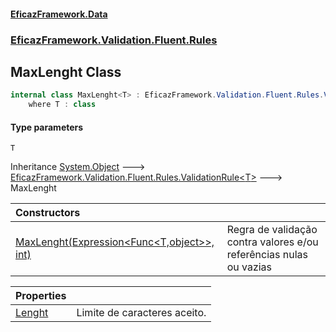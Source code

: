 #### [EficazFramework.Data](EficazFrameworkData.md 'EficazFramework Data')
### [EficazFramework.Validation.Fluent.Rules](EficazFrameworkData.md#EficazFramework.Validation.Fluent.Rules 'EficazFramework.Validation.Fluent.Rules')

## MaxLenght<T> Class

```csharp
internal class MaxLenght<T> : EficazFramework.Validation.Fluent.Rules.ValidationRule<T>
    where T : class
```
#### Type parameters

<a name='EficazFramework.Validation.Fluent.Rules.MaxLenght_T_.T'></a>

`T`

Inheritance [System.Object](https://docs.microsoft.com/en-us/dotnet/api/System.Object 'System.Object') &#129106; [EficazFramework.Validation.Fluent.Rules.ValidationRule&lt;](EficazFramework.Validation.Fluent.Rules/ValidationRule_T_.md 'EficazFramework.Validation.Fluent.Rules.ValidationRule<T>')[T](EficazFramework.Validation.Fluent.Rules/MaxLenght_T_.md#EficazFramework.Validation.Fluent.Rules.MaxLenght_T_.T 'EficazFramework.Validation.Fluent.Rules.MaxLenght<T>.T')[&gt;](EficazFramework.Validation.Fluent.Rules/ValidationRule_T_.md 'EficazFramework.Validation.Fluent.Rules.ValidationRule<T>') &#129106; MaxLenght<T>

| Constructors | |
| :--- | :--- |
| [MaxLenght(Expression&lt;Func&lt;T,object&gt;&gt;, int)](EficazFramework.Validation.Fluent.Rules/MaxLenght_T_/MaxLenght(Expression_Func_T,object__,int).md 'EficazFramework.Validation.Fluent.Rules.MaxLenght<T>.MaxLenght(System.Linq.Expressions.Expression<System.Func<T,object>>, int)') | Regra de validação contra valores e/ou referências nulas ou vazias |

| Properties | |
| :--- | :--- |
| [Lenght](EficazFramework.Validation.Fluent.Rules/MaxLenght_T_/Lenght.md 'EficazFramework.Validation.Fluent.Rules.MaxLenght<T>.Lenght') | Limite de caracteres aceito. |
